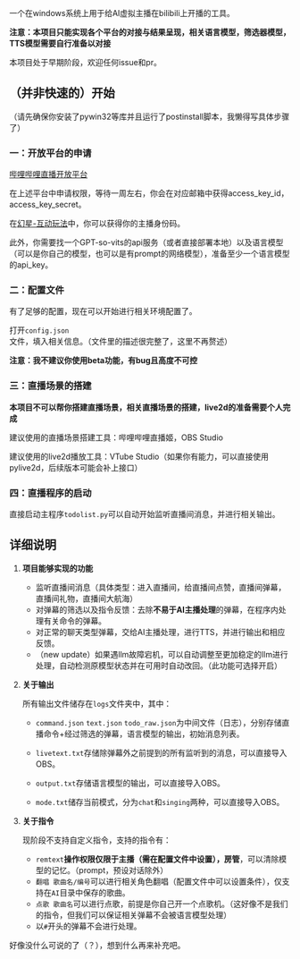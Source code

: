 一个在windows系统上用于给AI虚拟主播在bilibili上开播的工具。

**注意：本项目只能实现各个平台的对接与结果呈现，相关语言模型，筛选器模型，TTS模型需要自行准备以对接**

本项目处于早期阶段，欢迎任何issue和pr。

## （并非快速的）开始

（请先确保你安装了pywin32等库并且运行了postinstall脚本，我懒得写具体步骤了）

### 一：开放平台的申请

[哔哩哔哩直播开放平台](https://open-live.bilibili.com/)

在上述平台中申请权限，等待一周左右，你会在对应邮箱中获得access_key_id，access_key_secret。

在[幻星-互动玩法](https://play-live.bilibili.com/)中，你可以获得你的主播身份码。

此外，你需要找一个GPT-so-vits的api服务（或者直接部署本地）以及语言模型（可以是你自己的模型，也可以是有prompt的网络模型），准备至少一个语言模型的api_key。

### 二：配置文件

有了足够的配置，现在可以开始进行相关环境配置了。

打开`config.json`文件，填入相关信息。（文件里的描述很完整了，这里不再赘述）

**注意：我不建议你使用beta功能，有bug且高度不可控**

### 三：直播场景的搭建

**本项目不可以帮你搭建直播场景，相关直播场景的搭建，live2d的准备需要个人完成**

建议使用的直播场景搭建工具：哔哩哔哩直播姬，OBS Studio

建议使用的live2d播放工具：VTube Studio（如果你有能力，可以直接使用pylive2d，后续版本可能会补上接口）

### 四：直播程序的启动

直接启动主程序`todolist.py`可以自动开始监听直播间消息，并进行相关输出。

## 详细说明

1. **项目能够实现的功能**
   - 监听直播间消息（具体类型：进入直播间，给直播间点赞，直播间弹幕，直播间礼物，直播间大航海）
   - 对弹幕的筛选以及指令反馈：去除**不易于AI主播处理**的弹幕，在程序内处理有关命令的弹幕。
   - 对正常的聊天类型弹幕，交给AI主播处理，进行TTS，并进行输出和相应反馈。
   - （new update）如果遇llm故障宕机，可以自动调整至更加稳定的llm进行处理，自动检测原模型状态并在可用时自动改回。（此功能可选择开启）
   
2. **关于输出**

   所有输出文件储存在`logs`文件夹中，其中：

   - `command.json` `text.json` `todo_raw.json`为中间文件（日志），分别存储直播命令+经过筛选的弹幕，语言模型的输出，初始消息列表。

   - `livetext.txt`存储除弹幕外之前提到的所有监听到的消息，可以直接导入OBS。

   - `output.txt`存储语言模型的输出，可以直接导入OBS。
   - `mode.txt`储存当前模式，分为`chat`和`singing`两种，可以直接导入OBS。

3. **关于指令**

	现阶段不支持自定义指令，支持的指令有：

	- `remtext`**操作权限仅限于主播（需在配置文件中设置），房管**，可以清除模型的记忆。（prompt，预设对话除外）
	- `翻唱 歌曲名/编号`可以进行相关角色翻唱（配置文件中可以设置条件），仅支持在`AI`目录中保存的歌曲。
	- `点歌 歌曲名`可以进行点歌，前提是你自己开一个点歌机。（这好像不是我们的指令，但我们可以保证相关弹幕不会被语言模型处理）
	- 以`#`开头的弹幕不会进行处理。

好像没什么可说的了（？），想到什么再来补充吧。
